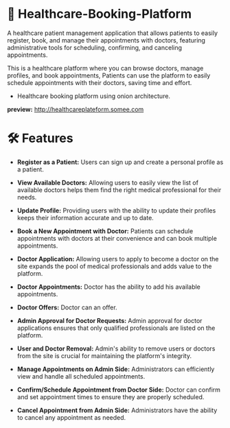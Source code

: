 # 🚀 Healthcare-Booking-Platform
A healthcare patient management application that allows patients to easily register, book, and manage their appointments with doctors, featuring administrative tools for scheduling, confirming, and canceling appointments.

This is a healthcare platform where you can browse doctors, manage profiles, and book appointments, Patients can use the platform to easily schedule appointments with their doctors, saving time and effort.

* Healthcare booking platform using onion architecture. 

**preview:** http://healthcareplateform.somee.com

 # 🛠️ Features

* **Register as a Patient:** Users can sign up and create a personal profile as a patient.

* **View Available Doctors:** Allowing users to easily view the list of available doctors helps them find the right medical professional for their needs.

* **Update Profile:** Providing users with the ability to update their profiles keeps their information accurate and up to date.

* **Book a New Appointment with Doctor:** Patients can schedule appointments with doctors at their convenience and can book multiple appointments.

* **Doctor Application:** Allowing users to apply to become a doctor on the site expands the pool of medical professionals and adds value to the platform.

* **Doctor Appointments:** Doctor has the ability to add his available appointments.

* **Doctor Offers:** Doctor can an offer.

* **Admin Approval for Doctor Requests:** Admin approval for doctor applications ensures that only qualified professionals are listed on the platform.

* **User and Doctor Removal:** Admin's ability to remove users or doctors from the site is crucial for maintaining the platform's integrity.

* **Manage Appointments on Admin Side:** Administrators can efficiently view and handle all scheduled appointments.

* **Confirm/Schedule Appointment from Doctor Side:** Doctor can confirm and set appointment times to ensure they are properly scheduled.

* **Cancel Appointment from Admin Side:** Administrators have the ability to cancel any appointment as needed.
